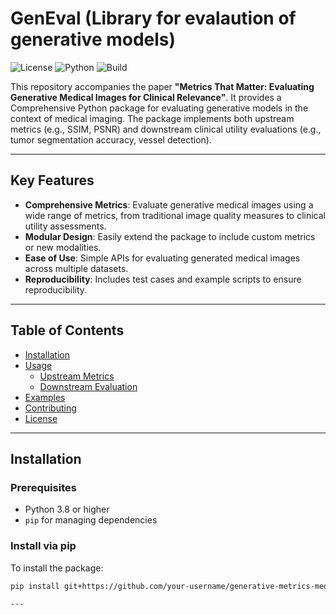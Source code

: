# GenEval (Library for evalaution of generative models)

![License](https://img.shields.io/badge/license-MIT-green)
![Python](https://img.shields.io/badge/python-3.8%2B-blue)
![Build](https://img.shields.io/github/actions/workflow/status/your-username/generative-metrics-medical-imaging/tests.yml?branch=main)

This repository accompanies the paper **"Metrics That Matter: Evaluating Generative Medical Images for Clinical Relevance"**. It provides a Comprehensive Python package for evaluating generative models in the context of medical imaging. The package implements both upstream metrics (e.g., SSIM, PSNR) and downstream clinical utility evaluations (e.g., tumor segmentation accuracy, vessel detection).

---

## Key Features

- **Comprehensive Metrics**: Evaluate generative medical images using a wide range of metrics, from traditional image quality measures to clinical utility assessments.
- **Modular Design**: Easily extend the package to include custom metrics or new modalities.
- **Ease of Use**: Simple APIs for evaluating generated medical images across multiple datasets.
- **Reproducibility**: Includes test cases and example scripts to ensure reproducibility.

---

## Table of Contents

- [Installation](#installation)
- [Usage](#usage)
  - [Upstream Metrics](#upstream-metrics)
  - [Downstream Evaluation](#downstream-evaluation)
- [Examples](#examples)
- [Contributing](#contributing)
- [License](#license)

---

## Installation

### Prerequisites
- Python 3.8 or higher
- `pip` for managing dependencies

### Install via pip
To install the package:
```bash
pip install git+https://github.com/your-username/generative-metrics-medical-imaging.git

---


